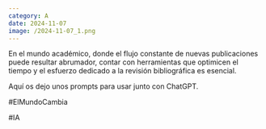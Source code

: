 ```yaml
--- 
category: A 
date: 2024-11-07 
image: /2024-11-07_1.png 
--- 
```


En el mundo académico, donde el flujo constante de nuevas publicaciones puede resultar abrumador, contar con herramientas que optimicen el tiempo y el esfuerzo dedicado a la revisión bibliográfica es esencial. 

Aquí os dejo unos prompts para usar junto con ChatGPT.

#ElMundoCambia

#IA